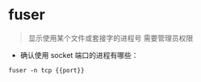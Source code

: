 # fuser

> 显示使用某个文件或套接字的进程号
> 需要管理员权限

- 确认使用 socket 端口的进程有哪些：

`fuser -n tcp {{port}}`

[#]: contributors: ([6 °分离]，[ZHANG建峰คิดถึง])